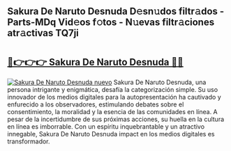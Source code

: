## Sakura De Naruto Desnuda D𝚎sn𝚞dos filtr𝚊dos - Parts-MDq Vid𝚎os f𝚘tos - N𝚞evas filtr𝚊ciones atr𝚊ctivas TQ7ji

# <h2><a href="http://mbbudg.tromn.icu/?c=Sakura+De+Naruto+Desnuda">🔗👉👉👉 Sakura De Naruto Desnuda 🔗🔗</a></h2>

[![Sakura De Naruto Desnuda nuevo](https://i.imgur.com/pEAQMta.gif)](http://mbbudg.tromn.icu/?c=Sakura+De+Naruto+Desnuda)
Sakura De Naruto Desnuda, una persona intrigante y enigmática, desafía la categorización simple. Su uso innovador de los medios digitales para la autopresentación ha cautivado y enfurecido a los observadores, estimulando debates sobre el consentimiento, la moralidad y la esencia de las comunidades en línea. A pesar de la incertidumbre de sus próximas acciones, su huella en la cultura en línea es imborrable. Con un espíritu inquebrantable y un atractivo innegable, Sakura De Naruto Desnuda impact en los medios digitales es transformador.
